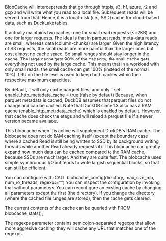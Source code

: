 BlobCache will intercept reads that go through httpfs, s3, hf, azure, r2 and gcp and will write what you read to a local file. Subsequent reads will be served from that.
Hence, it is a local-disk (i.e., SSD) cache for cloud-based data, such as DuckLake tables.

It actually maintains two caches: one for small read requests (<=2KB) and one for larger requests. The idea is that in parquet reads, meta-data reads are small, whereas data (column-chunks) are larger. Given the high latency of S3 requests, the small reads are more painful than the larger ones but cost almost no cache space. So small ranges should stay longer in the cache. 
The large cache gets 90% of the capacity, the snall cache gets everything not used by the large cache. This means that in a workload with only small reads, the small cache can get 100% (instead of the normal 10%). LRU on the file level is used to keep both caches within their respecitve maximum capacities.  

By default, it will only cache parquet files, and only if set enable_http_metadata_cache = true (false by default)
Because, when parquet metadata is cached, DuckDB assumes that parquet files do not change and can be cached. Note that DuckDB since 1.3 also has a RAM cache (enable_http_metadata_cache) which is enabled by default. However, that cache does check the etags and will reload a parquet file if a newer version became available.

This blobcache when it is active will supplement DuckDB's RAM cache. The blobcache does not do RAM caching itself (except the boundary case where a cached Read is still being written to SSD by its background writing threads while another Read already requests it). 
This blobcache can greatly expand how much data can be cached compared to the RAM cache, because SSDs are much larger. And they are quite fast.
The blobcache uses simple synchronous I/O but tends to write largish sequential blocks, so that can still be efficient. 

You can configure with: CALL blobcache_config(directory, max_size_mb, num_io_threads, regexps="")
You can inspect the configuration by invoking that without parameters.
You can reconfigure an existing cache by changing all parameters except the first (the directory). If you change the directory (where the cached file ranges are stored), then the cache gets cleared.

The current contents of the cache can be queried with FROM blobcache_stats();

The regexps parameter contains semicolon-separated regexps that allow more aggresive caching: they will cache any URL that matches one of the regexps.
